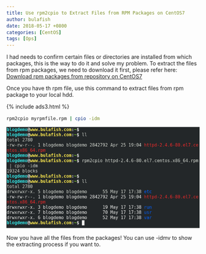 ```yaml
---
title: Use rpm2cpio to Extract Files from RPM Packages on CentOS7
author: bulafish
date: 2018-05-17 +0800
categories: [CentOS]
tags: [Ops]
---
```


I had needs to confirm certain files or directories are installed from which packages, this is the way to do it and solve my problem.
To extract the files from rpm packages, we need to download it first, please refer here:
[Download rpm packages from repository on CentOS7](https://www.bulafish.com/centos/2018/05/17/download-rpm-packages-from-repository/)

Once you have th rpm file, use this command to extract files from rpm package to your local hdd.

{% include ads3.html %}

```bash
rpm2cpio myrpmfile.rpm | cpio -idm
```
![rpm2cpio](/assets/img/2018051708.png)

Now you have all the files from the packages!  You can use -idmv to show the extracting process if you want to.

